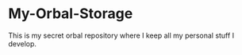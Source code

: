 # My-Orbal-Storage
This is my secret orbal repository where I keep all my personal stuff I develop.
